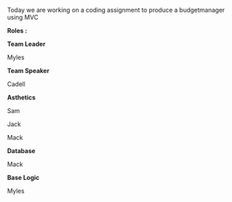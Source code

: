Today we are working on a coding assignment to produce a budgetmanager using MVC

**Roles :**

**Team Leader**

Myles

**Team Speaker**

Cadell


**Asthetics**

Sam

Jack

Mack


**Database**

Mack


**Base Logic**

Myles




